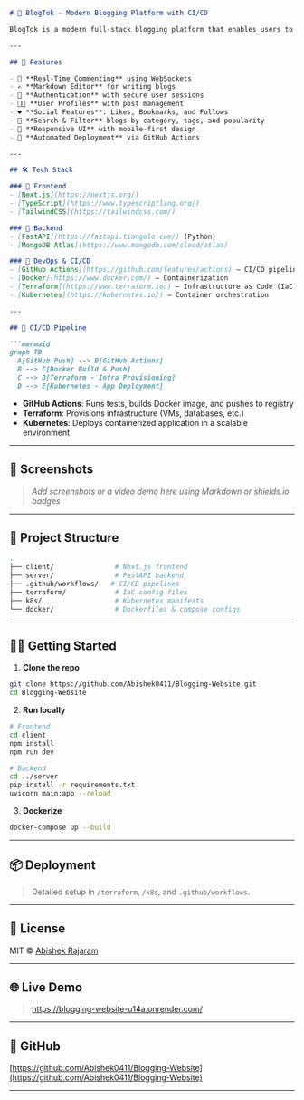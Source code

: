 ````markdown
# 📝 BlogTok - Modern Blogging Platform with CI/CD

BlogTok is a modern full-stack blogging platform that enables users to create, manage, and interact with blog content in real-time. Featuring a clean UI, Markdown support, and social interactions — all backed by a robust CI/CD pipeline using modern DevOps tooling.

---

## 🚀 Features

- 🧠 **Real-Time Commenting** using WebSockets
- ✍️ **Markdown Editor** for writing blogs
- 🔐 **Authentication** with secure user sessions
- 🧑‍💼 **User Profiles** with post management
- ❤️ **Social Features**: Likes, Bookmarks, and Follows
- 🔎 **Search & Filter** blogs by category, tags, and popularity
- 📱 **Responsive UI** with mobile-first design
- 🧪 **Automated Deployment** via GitHub Actions

---

## 🛠️ Tech Stack

### 🔗 Frontend
- [Next.js](https://nextjs.org/)
- [TypeScript](https://www.typescriptlang.org/)
- [TailwindCSS](https://tailwindcss.com/)

### 🧠 Backend
- [FastAPI](https://fastapi.tiangolo.com/) (Python)
- [MongoDB Atlas](https://www.mongodb.com/cloud/atlas)

### 🧰 DevOps & CI/CD
- [GitHub Actions](https://github.com/features/actions) – CI/CD pipeline
- [Docker](https://www.docker.com/) – Containerization
- [Terraform](https://www.terraform.io/) – Infrastructure as Code (IaC)
- [Kubernetes](https://kubernetes.io/) – Container orchestration

---

## 🧪 CI/CD Pipeline

```mermaid
graph TD
  A[GitHub Push] --> B[GitHub Actions]
  B --> C[Docker Build & Push]
  C --> D[Terraform - Infra Provisioning]
  D --> E[Kubernetes - App Deployment]
````

* **GitHub Actions**: Runs tests, builds Docker image, and pushes to registry
* **Terraform**: Provisions infrastructure (VMs, databases, etc.)
* **Kubernetes**: Deploys containerized application in a scalable environment

---

## 📸 Screenshots

> *Add screenshots or a video demo here using Markdown or shields.io badges*

---

## 📂 Project Structure

```bash
.
├── client/               # Next.js frontend
├── server/               # FastAPI backend
├── .github/workflows/   # CI/CD pipelines
├── terraform/            # IaC config files
├── k8s/                  # Kubernetes manifests
└── docker/               # Dockerfiles & compose configs
```

---

## 🧑‍💻 Getting Started

1. **Clone the repo**

```bash
git clone https://github.com/Abishek0411/Blogging-Website.git
cd Blogging-Website
```

2. **Run locally**

```bash
# Frontend
cd client
npm install
npm run dev

# Backend
cd ../server
pip install -r requirements.txt
uvicorn main:app --reload
```

3. **Dockerize**

```bash
docker-compose up --build
```

---

## 📦 Deployment

> Detailed setup in `/terraform`, `/k8s`, and `.github/workflows`.

---

## 📜 License

MIT © [Abishek Rajaram](https://github.com/Abishek0411)

---

## 🌐 Live Demo

> https://blogging-website-u14a.onrender.com/

---

## 🔗 GitHub

[https://github.com/Abishek0411/Blogging-Website](https://github.com/Abishek0411/Blogging-Website)

---

```
